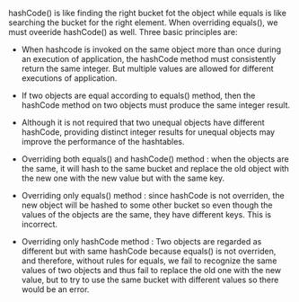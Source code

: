 hashCode() is like finding the right bucket fot the object while equals is like searching the bucket for the right element. When overriding equals(), we must oveeride hashCode() as well. Three basic principles are:

* When hashcode is invoked on the same object more than once during an execution of application, the hashCode method must consistently return the same integer. But multiple values are allowed for different executions of application.
* If two objects are equal according to equals() method, then the hashCode method on two objects must produce the same integer result.
* Although it is not required that two unequal objects have different hashCode, providing distinct integer results for unequal objects may improve the performance of the hashtables.

* Overriding both equals() and hashCode() method : when the objects are the same, it will hash to the same bucket and replace the old object with the new one with the new value but with the same key.
* Overriding only equals() method : since hashCode is not overriden, the new object will be hashed to some other bucket so even though the values of the objects are the same, they have different keys. This is incorrect.
* Overriding only hashCode method : Two objects are regarded as different but with same hashCode because equals() is not overriden, and therefore, without rules for equals, we fail to recognize the same values of two objects and thus fail to replace the old one with the new value, but to try to use the same bucket with different values so there would be an error. 